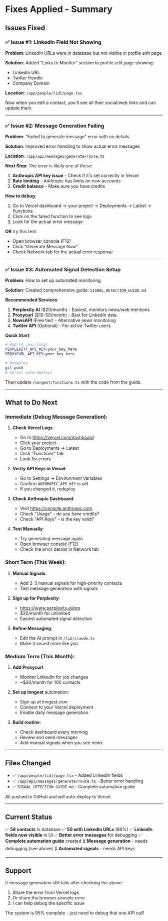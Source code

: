 # Fixes Applied - Summary

## Issues Fixed

### ✅ Issue #1: LinkedIn Field Not Showing
**Problem**: LinkedIn URLs were in database but not visible in profile edit page

**Solution**: Added "Links to Monitor" section to profile edit page showing:
- LinkedIn URL
- Twitter Handle
- Company Domain

**Location**: `/app/people/[id]/page.tsx`

Now when you edit a contact, you'll see all their social/web links and can update them.

---

### ✅ Issue #2: Message Generation Failing
**Problem**: "Failed to generate message" error with no details

**Solution**: Improved error handling to show actual error messages

**Location**: `/app/api/messages/generate/route.ts`

**Next Step**: The error is likely one of these:
1. **Anthropic API key issue** - Check if it's set correctly in Vercel
2. **Rate limiting** - Anthropic has limits on new accounts
3. **Credit balance** - Make sure you have credits

**How to debug**:
1. Go to Vercel dashboard → your project → Deployments → Latest → Functions
2. Click on the failed function to see logs
3. Look for the actual error message

**OR** try this test:
- Open browser console (F12)
- Click "Generate Message Now"
- Check Network tab for the actual error response

---

### ✅ Issue #3: Automated Signal Detection Setup
**Problem**: How to set up automated monitoring

**Solution**: Created comprehensive guide: `SIGNAL_DETECTION_GUIDE.md`

**Recommended Services**:
1. **Perplexity AI** ($20/month) - Easiest, monitors news/web mentions
2. **Proxycurl** ($10-50/month) - Best for LinkedIn data
3. **NewsAPI** (Free tier) - Alternative news monitoring
4. **Twitter API** (Optional) - For active Twitter users

**Quick Start**:
```bash
# Add to .env.local
PERPLEXITY_API_KEY=your_key_here
PROXYCURL_API_KEY=your_key_here

# Redeploy
git push
# Vercel auto-deploys
```

Then update `/inngest/functions.ts` with the code from the guide.

---

## What to Do Next

### Immediate (Debug Message Generation):

1. **Check Vercel Logs**:
   - Go to https://vercel.com/dashboard
   - Click your project
   - Go to Deployments → Latest
   - Click "Functions" tab
   - Look for errors

2. **Verify API Keys in Vercel**:
   - Go to Settings → Environment Variables
   - Confirm `ANTHROPIC_API_KEY` is set
   - If you changed it, redeploy

3. **Check Anthropic Dashboard**:
   - Visit https://console.anthropic.com
   - Check "Usage" - do you have credits?
   - Check "API Keys" - is the key valid?

4. **Test Manually**:
   - Try generating message again
   - Open browser console (F12)
   - Check the error details in Network tab

### Short Term (This Week):

1. **Manual Signals**:
   - Add 2-3 manual signals for high-priority contacts
   - Test message generation with signals

2. **Sign up for Perplexity**:
   - https://www.perplexity.ai/pro
   - $20/month for unlimited
   - Easiest automated signal detection

3. **Refine Messaging**:
   - Edit the AI prompt in `/lib/claude.ts`
   - Make it sound more like you

### Medium Term (This Month):

1. **Add Proxycurl**:
   - Monitor LinkedIn for job changes
   - ~$30/month for 100 contacts

2. **Set up Inngest** automation:
   - Sign up at inngest.com
   - Connect to your Vercel deployment
   - Enable daily message generation

3. **Build routine**:
   - Check dashboard every morning
   - Review and send messages
   - Add manual signals when you see news

---

## Files Changed

- ✅ `/app/people/[id]/page.tsx` - Added LinkedIn fields
- ✅ `/app/api/messages/generate/route.ts` - Better error handling
- ✅ `SIGNAL_DETECTION_GUIDE.md` - Complete automation guide

All pushed to GitHub and will auto-deploy to Vercel.

---

## Current Status

✅ **58 contacts** in database
✅ **50 with LinkedIn URLs** (86%)
✅ **LinkedIn fields now visible** in UI
✅ **Better error messages** for debugging
✅ **Complete automation guide** created
⏳ **Message generation** - needs debugging (see above)
⏳ **Automated signals** - needs API keys

---

## Support

If message generation still fails after checking the above:

1. Share the error from Vercel logs
2. Or share the browser console error
3. I can help debug the specific issue

The system is 95% complete - just need to debug that one API call!
